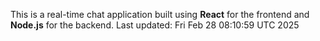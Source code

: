 This is a real-time chat application built using **React** for the frontend and **Node.js** for the backend.
Last updated: Fri Feb 28 08:10:59 UTC 2025
